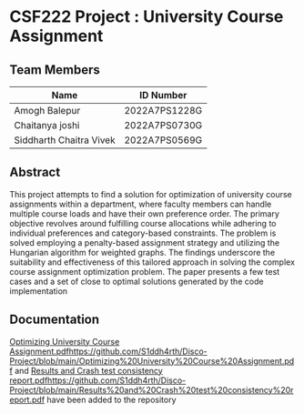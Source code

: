 # CSF222 Project : University Course Assignment 

## Team Members

| Name |  ID Number |
| --- | --- |
| Amogh Balepur| 2022A7PS1228G |
| Chaitanya joshi | 2022A7PS0730G |
| Siddharth Chaitra Vivek | 2022A7PS0569G |

## Abstract

This project attempts to find a solution for optimization of university course assignments within a department, where faculty
members can handle multiple course loads and have their own preference order. The primary objective revolves around
fulfilling course allocations while adhering to individual preferences and category-based constraints. The problem is solved
employing a penalty-based assignment strategy and utilizing the Hungarian algorithm for weighted graphs. The findings
underscore the suitability and effectiveness of this tailored approach in solving the complex course assignment optimization
problem. The paper presents a few test cases and a set of close to optimal solutions generated by the code implementation

## Documentation

[Optimizing University Course Assignment.pdf](https://github.com/S1ddh4rth/Disco-Project/blob/main/Optimizing%20University%20Course%20Assignment.pdf)https://github.com/S1ddh4rth/Disco-Project/blob/main/Optimizing%20University%20Course%20Assignment.pdf and [Results and Crash test consistency report.pdf](https://github.com/S1ddh4rth/Disco-Project/blob/main/Results%20and%20Crash%20test%20consistency%20report.pdf)https://github.com/S1ddh4rth/Disco-Project/blob/main/Results%20and%20Crash%20test%20consistency%20report.pdf have been added to the repository
